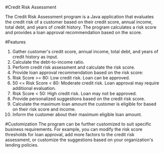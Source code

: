 #Credit Risk Assessment

The Credit Risk Assessment program is a Java application that evaluates the credit risk of a customer based on their credit score, annual income, total debt, and years of credit history. 
The program calculates a risk score and provides a loan approval recommendation based on the score.

#Features

1. Gather customer's credit score, annual income, total debt, and years of credit history as input.
2. Calculate the debt-to-income ratio.
3. Perform credit risk assessment and calculate the risk score.
4. Provide loan approval recommendation based on the risk score:
5. Risk Score >= 80: Low credit risk. Loan can be approved.
6. 50 <= Risk Score < 80: Moderate credit risk. Loan approval may require additional evaluation.
7. Risk Score < 50: High credit risk. Loan may not be approved.
8. Provide personalized suggestions based on the credit risk score.
9. Calculate the maximum loan amount the customer is eligible for based on their risk score and income.
10. Inform the customer about their maximum eligible loan amount.

#Customization
The program can be further customized to suit specific business requirements. For example, you can modify the risk score thresholds for loan approval, add more factors to the credit risk assessment, or customize the suggestions based on your organization's lending policies.
